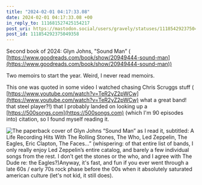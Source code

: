 ```yaml
---
title: "2024-02-01 04:17:33.08"
date: 2024-02-01 04:17:33.08 +00
in_reply_to: 111681527425154217
post_uri: https://mastodon.social/users/gravely/statuses/111854292375049358
post_id: 111854292375049358
---
```

Second book of 2024: Glyn Johns, "Sound Man” ( [https://www.goodreads.com/book/show/20949444-sound-man](https://www.goodreads.com/book/show/20949444-sound-man))

Two memoirs to start the year. Weird, I never read memoirs.

This one was quoted in some video I watched chasing Chris Scruggs stuff ( [https://www.youtube.com/watch?v=TeR2yZ2pWCw](https://www.youtube.com/watch?v=TeR2yZ2pWCw) what a great band! that steel player?!) that I probably landed on looking up a [https://500songs.com](https://500songs.com) (which I'm 90 episodes into) citation, so I found myself reading it.


![The paperback cover of Glyn Johns “Sound Man” as I read it, subtitled: A Life Recording Hits With The Rolling Stones, The Who, Led Zeppelin, The Eagles, Eric Clapton, The Faces…” (whispering: of that entire list of bands, I only really enjoy Led Zeppelin’s entire catalog, and barely a few individual songs from the rest. I don’t get the stones or the who, and I agree with The Dude re: the Eagles?)Anyway, it's fast, and fun if you ever went through a late 60s / early 70s rock phase before the 00s when it absolutely saturated american culture (let's not kid, it still does).](/images/111854292111059919.jpeg)

